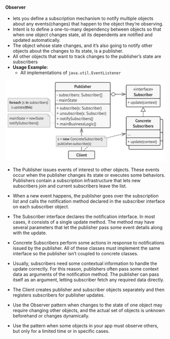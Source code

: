 #### Observer

- lets you define a subscription mechanism to notify multiple objects about any events(changes) that happen to the object they’re observing.
- Intent is to define a one-to-many dependency between objects so that when one object changes state, all its dependents are notified and updated automatically.
- The object whose state changes, and it’s also going to notify other objects about the changes to its state, is a publisher.
- All other objects that want to track changes to the publisher’s state are subscribers
- **Usage Example:**
  - All implementations of `java.util.EventListener` 

![structure-2x-observer.png](../../../../../diagrams/structure-2x-observer.png)


- The Publisher issues events of interest to other objects. These events occur when the publisher changes its state or executes some behaviors. Publishers contain a subscription infrastructure that lets new subscribers join and current subscribers leave the list.
- When a new event happens, the publisher goes over the subscription list and calls the notification method declared in the subscriber interface on each subscriber object.
- The Subscriber interface declares the notification interface. In most cases, it consists of a single update method. The method may have several parameters that let the publisher pass some event details along with the update.
- Concrete Subscribers perform some actions in response to notifications issued by the publisher. All of these classes must implement the same interface so the publisher isn’t coupled to concrete classes.
- Usually, subscribers need some contextual information to handle the update correctly. For this reason, publishers often pass some context data as arguments of the notification method. The publisher can pass itself as an argument, letting subscriber fetch any required data directly.
- The Client creates publisher and subscriber objects separately and then registers subscribers for publisher updates.


- Use the Observer pattern when changes to the state of one object may require changing other objects, and the actual set of objects is unknown beforehand or changes dynamically.
- Use the pattern when some objects in your app must observe others, but only for a limited time or in specific cases.
